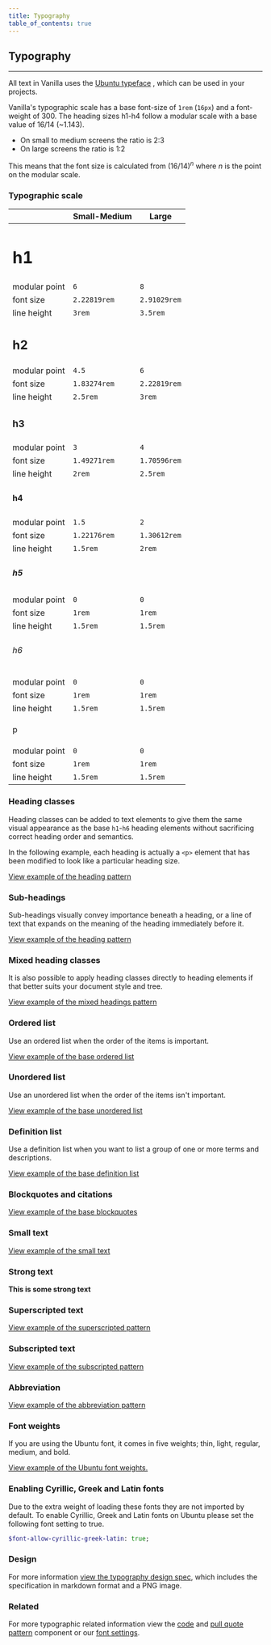 ```yaml
---
title: Typography
table_of_contents: true
---
```


## Typography

<hr>

All text in Vanilla uses the [Ubuntu typeface](https://design.ubuntu.com/font/) , which can be used in your projects.

Vanilla's typographic scale has a base font-size of `1rem` (`16px`) and a font-weight of 300.
The heading sizes h1-h4 follow a modular scale with a base value of 16/14 (~1.143).

- On small to medium screens the ratio is 2:3
- On large screens the ratio is 1:2

This means that the font size is calculated from (16/14)<sup><em>n</em></sup> where _n_ is the point on the modular scale.

### Typographic scale

|                                         | Small-Medium | Large        |
| --------------------------------------- | ------------ | ------------ |
| <h1 class="u-no-margin--bottom">h1</h1> |              |              |
| modular point                           | `6`          | `8`          |
| font size                               | `2.22819rem` | `2.91029rem` |
| line height                             | `3rem`       | `3.5rem`     |
| <h2 class="u-no-margin--bottom">h2</h2> |              |              |
| modular point                           | `4.5`        | `6`          |
| font size                               | `1.83274rem` | `2.22819rem` |
| line height                             | `2.5rem`     | `3rem`       |
| <h3 class="u-no-margin--bottom">h3</h3> |              |              |
| modular point                           | `3`          | `4`          |
| font size                               | `1.49271rem` | `1.70596rem` |
| line height                             | `2rem`       | `2.5rem`     |
| <h4 class="u-no-margin--bottom">h4</h4> |              |              |
| modular point                           | `1.5`        | `2`          |
| font size                               | `1.22176rem` | `1.30612rem` |
| line height                             | `1.5rem`     | `2rem`       |
| <h5 class="u-no-margin--bottom">h5</h5> |              |              |
| modular point                           | `0`          | `0`          |
| font size                               | `1rem`       | `1rem`       |
| line height                             | `1.5rem`     | `1.5rem`     |
| <h6 class="u-no-margin--bottom">h6</h6> |              |              |
| modular point                           | `0`          | `0`          |
| font size                               | `1rem`       | `1rem`       |
| line height                             | `1.5rem`     | `1.5rem`     |
| <p class="u-no-margin--bottom">p</p>    |              |              |
| modular point                           | `0`          | `0`          |
| font size                               | `1rem`       | `1rem`       |
| line height                             | `1.5rem`     | `1.5rem`     |

### Heading classes

Heading classes can be added to text elements to give them the same visual
appearance as the base `h1`-`h6` heading elements without sacrificing correct
heading order and semantics.

In the following example, each heading is actually a `<p>` element that has been
modified to look like a particular heading size.

<a href="https://vanilla-framework.github.io/vanilla-framework/examples/patterns/headings/default/"
    class="js-example">
View example of the heading pattern
</a>

### Sub-headings

Sub-headings visually convey importance beneath a heading, or a line of text that expands on the meaning of the heading immediately before it.

<a href="https://vanilla-framework.github.io/vanilla-framework/examples/base/sub-headings/"
    class="js-example">
View example of the heading pattern
</a>

### Mixed heading classes

It is also possible to apply heading classes directly to heading elements if that
better suits your document style and tree.

<a href="https://vanilla-framework.github.io/vanilla-framework/examples/patterns/headings/mixed/"
    class="js-example">
View example of the mixed headings pattern
</a>

### Ordered list

Use an ordered list when the order of the items is important.

<a href="https://vanilla-framework.github.io/vanilla-framework/examples/base/lists/ordered-list/"
    class="js-example">
View example of the base ordered list
</a>

### Unordered list

Use an unordered list when the order of the items isn't important.

<a href="https://vanilla-framework.github.io/vanilla-framework/examples/base/lists/unordered-list/"
    class="js-example">
View example of the base unordered list
</a>

### Definition list

Use a definition list when you want to list a group of one or more terms and
descriptions.

<a href="https://vanilla-framework.github.io/vanilla-framework/examples/base/lists/definition-list/"
    class="js-example">
View example of the base definition list
</a>

### Blockquotes and citations

<a href="https://vanilla-framework.github.io/vanilla-framework/examples/base/blockquotes/"
    class="js-example">
View example of the base blockquotes
</a>

### Small text

<a href="https://vanilla-framework.github.io/vanilla-framework/examples/base/small/"
    class="js-example">
View example of the small text
</a>

### Strong text

<strong>This is some strong text</strong>

### Superscripted text

<a href="https://vanilla-framework.github.io/vanilla-framework/examples/base/sup/"
    class="js-example">
View example of the superscripted pattern
</a>

### Subscripted text

<a href="https://vanilla-framework.github.io/vanilla-framework/examples/base/sub/"
    class="js-example">
View example of the subscripted pattern
</a>

### Abbreviation

<a href="https://vanilla-framework.github.io/vanilla-framework/examples/base/abbr/"
    class="js-example">
View example of the abbreviation pattern
</a>

### Font weights

If you are using the Ubuntu font, it comes in five weights; thin, light, regular, medium, and bold.

<a href="https://vanilla-framework.github.io/vanilla-framework/examples/base/font-weights/"
    class="js-example">
View example of the Ubuntu font weights.
</a>

### Enabling Cyrillic, Greek and Latin fonts

Due to the extra weight of loading these fonts they are not imported by
default. To enable Cyrillic, Greek and Latin fonts on Ubuntu please set the
following font setting to true.

```sass
$font-allow-cyrillic-greek-latin: true;
```

### Design

For more information [view the typography design spec](https://github.com/ubuntudesign/vanilla-design/tree/master/Typography), which includes the specification in markdown format and a PNG image.

### Related

For more typographic related information view the [code](/en/base/code) and [pull quote pattern](/en/patterns/pull-quote) component or our [font settings](/en/settings/font-settings).
